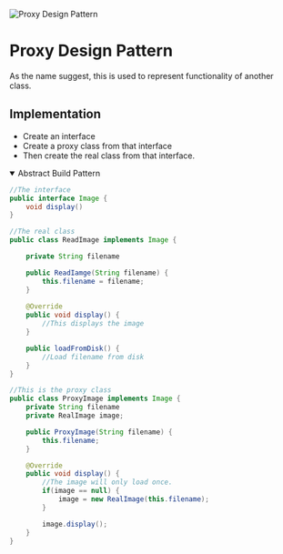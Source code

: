 
![Proxy Design Pattern](https://www.tutorialspoint.com/design_pattern/images/proxy_pattern_uml_diagram.jpg)

# Proxy Design Pattern

As the name suggest, this is used to represent functionality of another class.

## Implementation

- Create an interface
- Create a proxy class from that interface
- Then create the real class from that interface.





<details open>
<summary>Abstract Build Pattern</summary>

```java
//The interface
public interface Image {
    void display()
}


```


```java
//The real class
public class ReadImage implements Image {

    private String filename

    public ReadIamge(String filename) {
        this.filename = filename;
    }
    
    @Override
    public void display() {
        //This displays the image
    }

    public loadFromDisk() {
        //Load filename from disk
    }
}

```


```java
//This is the proxy class
public class ProxyImage implements Image {
    private String filename
    private RealImage image;

    public ProxyImage(String filename) {
        this.filename;
    }

    @Override
    public void display() {
        //The image will only load once.
        if(image == null) {
            image = new RealImage(this.filename);
        }

        image.display();
    }
}

```
</details>